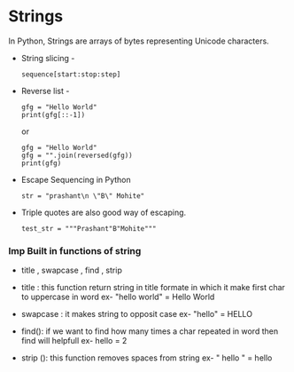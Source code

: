 # Strings 

In Python, Strings are arrays of bytes representing Unicode characters.


- String slicing - 
    ```
    sequence[start:stop:step]
    ```
- Reverse list - 
    ```
    gfg = "Hello World"
    print(gfg[::-1])

    ```
    or 
    ```
    gfg = "Hello World"
    gfg = "".join(reversed(gfg))
    print(gfg)
    ```

- Escape Sequencing in Python
    ```
    str = "prashant\n \"B\" Mohite"

    ```
- Triple quotes are also good way of escaping.
    ```
    test_str = """Prashant"B"Mohite"""

    ```





### Imp Built in functions of string 

- title , swapcase , find , strip

- title :
    this function return string in title formate in which it make first char to uppercase in word 
    ex- "hello world" = Hello World

- swapcase : 
    it makes string to opposit case 
    ex- "hello" = HELLO

- find():
    if we want to find how many times a char repeated in word then find will helpfull
    ex- hello = 2 

- strip ():
    this function removes spaces from string 
    ex- "    hello   " = hello

    
